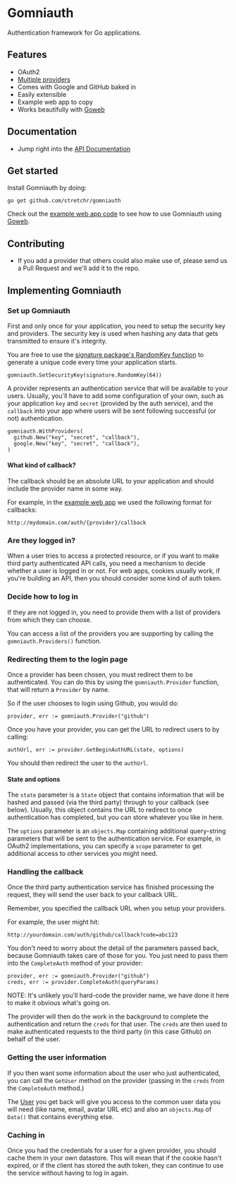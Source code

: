 # Gomniauth

Authentication framework for Go applications.

## Features

  * OAuth2
  * [Multiple providers](https://github.com/stretchr/gomniauth/tree/master/providers)
  * Comes with Google and GitHub baked in
  * Easily extensible
  * Example web app to copy
  * Works beautifully with [Goweb](https://github.com/stretchr/goweb)

## Documentation

  * Jump right into the [API Documentation](http://godoc.org/github.com/stretchr/gomniauth)

## Get started

Install Gomniauth by doing:

    go get github.com/stretchr/gomniauth

Check out the [example web app code](https://github.com/stretchr/gomniauth/blob/master/example/main.go) to see how to use Gomniauth using [Goweb](https://github.com/stretchr/goweb).

## Contributing

  * If you add a provider that others could also make use of, please send us a Pull Request and we'll add it to the repo.

## Implementing Gomniauth

### Set up Gomniauth

First and only once for your application, you need to setup the security key and providers.  The security key is used when hashing any data that gets transmitted to ensure it's integrity.

You are free to use the [signature package's RandomKey function](http://godoc.org/github.com/stretchr/signature#RandomKey) to generate a unique code every time your application starts.

    gomniauth.SetSecurityKey(signature.RandomKey(64)) 
       
A provider represents an authentication service that will be available to your users.  Usually, you'll have to add some configuration of your own, such as your application `key` and `secret` (provided by the auth service), and the `callback` into your app where users will be sent following successful (or not) authentication.

    gomniauth.WithProviders(
      github.New("key", "secret", "callback"),
      google.New("key", "secret", "callback"),
    )

#### What kind of callback?

The callback should be an absolute URL to your application and should include the provider name in some way.

For example, in the [example web app](https://github.com/stretchr/gomniauth/blob/master/example/main.go) we used the following format for callbacks:

    http://mydomain.com/auth/{provider}/callback

### Are they logged in?

When a user tries to access a protected resource, or if you want to make third party authenticated API calls, you need a mechanism to decide whether a user is logged in or not.  For web apps, cookies usually work, if you're building an API, then you should consider some kind of auth token.

### Decide how to log in

If they are not logged in, you need to provide them with a list of providers from which they can choose.

You can access a list of the providers you are supporting by calling the `gomniauth.Providers()` function.

### Redirecting them to the login page

Once a provider has been chosen, you must redirect them to be authenticated.  You can do this by using the `gomniauth.Provider` function, that will return a `Provider` by name.

So if the user chooses to login using Github, you would do:

    provider, err := gomniauth.Provider("github")

Once you have your provider, you can get the URL to redirect users to by calling:

    authUrl, err := provider.GetBeginAuthURL(state, options)

You should then redirect the user to the `authUrl`.

#### State and options

The `state` parameter is a `State` object that contains information that will be hashed and passed (via the third party) through to your callback (see below).  Usually, this object contains the URL to redirect to once authentication has completed, but you can store whatever you like in here.

The `options` parameter is an `objects.Map` containing additional query-string parameters that will be sent to the authentication service.  For example, in OAuth2 implementations, you can specify a `scope` parameter to get additional access to other services you might need.

### Handling the callback

Once the third party authentication service has finished processing the request, they will send the user back to your callback URL.

Remember, you specified the callback URL when you setup your providers.

For example, the user might hit:

    http://yourdomain.com/auth/github/callback?code=abc123

You don't need to worry about the detail of the parameters passed back, because Gomniauth takes care of those for you.  You just need to pass them into the `CompleteAuth` method of your provider:

    provider, err := gomniauth.Provider("github")
    creds, err := provider.CompleteAuth(queryParams)

NOTE: It's unlikely you'll hard-code the provider name, we have done it here to make it obvious what's going on.

The provider will then do the work in the background to complete the authentication and return the `creds` for that user.  The `creds` are then used to make authenticated requests to the third party (in this case Github) on behalf of the user.

### Getting the user information

If you then want some information about the user who just authenticated, you can call the `GetUser` method on the provider (passing in the `creds` from the `CompleteAuth` method.)

The [User](https://github.com/stretchr/gomniauth/blob/master/common/user.go) you get back will give you access to the common user data you will need (like name, email, avatar URL etc) and also an `objects.Map` of `Data()` that contains everything else.

### Caching in

Once you had the credentials for a user for a given provider, you should cache them in your own datastore.  This will mean that if the cookie hasn't expired, or if the client has stored the auth token, they can continue to use the service without having to log in again.